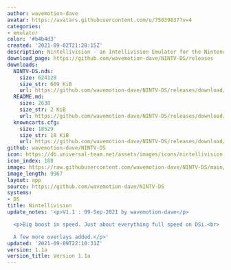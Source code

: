 ```yaml
---
author: wavemotion-dave
avatar: https://avatars.githubusercontent.com/u/75039837?v=4
categories:
- emulator
color: '#b4b4d3'
created: '2021-09-02T21:28:15Z'
description: Nintellivision - an Intellivision Emulator for the Nintendo DS/DSi
download_page: https://github.com/wavemotion-dave/NINTV-DS/releases
downloads:
  NINTV-DS.nds:
    size: 624128
    size_str: 609 KiB
    url: https://github.com/wavemotion-dave/NINTV-DS/releases/download/1.1a/NINTV-DS.nds
  README.md:
    size: 2638
    size_str: 2 KiB
    url: https://github.com/wavemotion-dave/NINTV-DS/releases/download/1.1a/README.md
  knowncarts.cfg:
    size: 18529
    size_str: 18 KiB
    url: https://github.com/wavemotion-dave/NINTV-DS/releases/download/1.1a/knowncarts.cfg
github: wavemotion-dave/NINTV-DS
icon: https://db.universal-team.net/assets/images/icons/nintellivision.png
icon_index: 188
image: https://raw.githubusercontent.com/wavemotion-dave/NINTV-DS/main/arm9/gfx/bgTop.png
image_length: 9967
layout: app
source: https://github.com/wavemotion-dave/NINTV-DS
systems:
- DS
title: Nintellivision
update_notes: '<p>V1.1 : 09-Sep-2021 by wavemotion-dave</p>

  <p>Big boost in speed. Just about everything full speed on DSi.<br>

  A few more overlays added.</p>'
updated: '2021-09-09T22:10:31Z'
version: 1.1a
version_title: Version 1.1a
---
```

